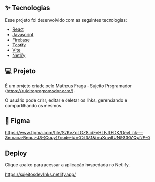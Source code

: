 ## ✨ Tecnologias

Esse projeto foi desenvolvido com as seguintes tecnologias:

- [React](https://reactjs.org)
- [Javascript](https://www.javascript.com/)
- [Firebase](https://firebase.google.com/)
- [Tostify](https://fkhadra.github.io/react-toastify/introduction)
- [Vite](https://vitejs.dev/guide/)
- [Netlify](https://www.netlify.com/)


## 💻 Projeto

É um projeto criado pelo Matheus Fraga - Sujeito Programador (https://sujeitoprogramador.com/).

O usuário pode criar, editar e deletar os links, gerenciando e compartilhando os mesmos. 

## 🔖 Figma

https://www.figma.com/file/SZKvZoLGZ8udFyHLFJLFDK/DevLink---Semana-React-JS-(Copy)?node-id=0%3A1&t=qXnw9UN9S36AQpNF-0

## Deploy

Clique abaixo para acessar a aplicação hospedada no Netlify.

https://sujeitosdevlinks.netlify.app/

